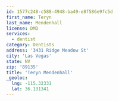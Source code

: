 ```yaml
---
id: 1577c248-c588-4948-ba49-e8f586e9fc5d
first_name: Teryn
last_name: Mendenhall
license: DMD
services:
  - dentist
category: Dentists
address: '3431 Ridge Meadow St'
city: 'Las Vegas'
state: NV
zip: '89135'
title: 'Teryn Mendenhall'
_geoloc:
  lng: -115.32331
  lat: 36.131341
---
```

